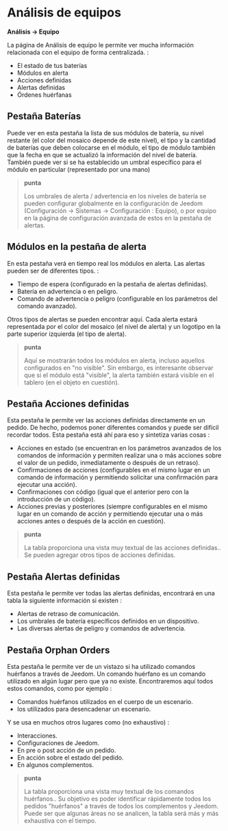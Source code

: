 # Análisis de equipos
**Análisis → Equipo**

La página de Análisis de equipo le permite ver mucha información relacionada con el equipo de forma centralizada. :

- El estado de tus baterías
- Módulos en alerta
- Acciones definidas
- Alertas definidas
- Órdenes huérfanas

## Pestaña Baterías


Puede ver en esta pestaña la lista de sus módulos de batería, su nivel restante (el color del mosaico depende de este nivel), el tipo y la cantidad de baterías que deben colocarse en el módulo, el tipo de módulo también que la fecha en que se actualizó la información del nivel de batería. También puede ver si se ha establecido un umbral específico para el módulo en particular (representado por una mano)

> **punta**
>
> Los umbrales de alerta / advertencia en los niveles de batería se pueden configurar globalmente en la configuración de Jeedom (Configuración → Sistemas → Configuración : Equipo), o por equipo en la página de configuración avanzada de estos en la pestaña de alertas.

## Módulos en la pestaña de alerta

En esta pestaña verá en tiempo real los módulos en alerta. Las alertas pueden ser de diferentes tipos. :

- Tiempo de espera (configurado en la pestaña de alertas definidas).
- Batería en advertencia o en peligro.
- Comando de advertencia o peligro (configurable en los parámetros del comando avanzado).

Otros tipos de alertas se pueden encontrar aquí.
Cada alerta estará representada por el color del mosaico (el nivel de alerta) y un logotipo en la parte superior izquierda (el tipo de alerta).

> **punta**
>
> Aquí se mostrarán todos los módulos en alerta, incluso aquellos configurados en "no visible". Sin embargo, es interesante observar que si el módulo está &quot;visible&quot;, la alerta también estará visible en el tablero (en el objeto en cuestión).

## Pestaña Acciones definidas

Esta pestaña le permite ver las acciones definidas directamente en un pedido. De hecho, podemos poner diferentes comandos y puede ser difícil recordar todos. Esta pestaña está ahí para eso y sintetiza varias cosas :

- Acciones en estado (se encuentran en los parámetros avanzados de los comandos de información y permiten realizar una o más acciones sobre el valor de un pedido, inmediatamente o después de un retraso).
- Confirmaciones de acciones (configurables en el mismo lugar en un comando de información y permitiendo solicitar una confirmación para ejecutar una acción).
- Confirmaciones con código (igual que el anterior pero con la introducción de un código).
- Acciones previas y posteriores (siempre configurables en el mismo lugar en un comando de acción y permitiendo ejecutar una o más acciones antes o después de la acción en cuestión).

> **punta**
>
> La tabla proporciona una vista muy textual de las acciones definidas.. Se pueden agregar otros tipos de acciones definidas.

## Pestaña Alertas definidas

Esta pestaña le permite ver todas las alertas definidas, encontrará en una tabla la siguiente información si existen :

- Alertas de retraso de comunicación.
- Los umbrales de batería específicos definidos en un dispositivo.
- Las diversas alertas de peligro y comandos de advertencia.

## Pestaña Orphan Orders

Esta pestaña le permite ver de un vistazo si ha utilizado comandos huérfanos a través de Jeedom. Un comando huérfano es un comando utilizado en algún lugar pero que ya no existe. Encontraremos aquí todos estos comandos, como por ejemplo :

- Comandos huérfanos utilizados en el cuerpo de un escenario.
- los utilizados para desencadenar un escenario.

Y se usa en muchos otros lugares como (no exhaustivo) :
- Interacciones.
- Configuraciones de Jeedom.
- En pre o post acción de un pedido.
- En acción sobre el estado del pedido.
- En algunos complementos.

> **punta**
>
> La tabla proporciona una vista muy textual de los comandos huérfanos.. Su objetivo es poder identificar rápidamente todos los pedidos &quot;huérfanos&quot; a través de todos los complementos y Jeedom. Puede ser que algunas áreas no se analicen, la tabla será más y más exhaustiva con el tiempo.

